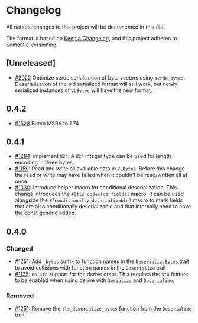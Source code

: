 # Changelog

All notable changes to this project will be documented in this file.

The format is based on [Keep a Changelog](https://keepachangelog.com/en/1.0.0/),
and this project adheres to [Semantic Versioning](https://semver.org/spec/v2.0.0.html).

## [Unreleased]

- [#2022](https://github.com/RustCrypto/formats/pull/2022) Optimize serde serialization of byte vectors using `serde_bytes`. Deserialization of the old serialized format will still work, but newly serialized instances of `VLBytes` will have the new format.

## 0.4.2

- [#1628](https://github.com/RustCrypto/formats/pull/1628) Bump MSRV to 1.74

## 0.4.1

- [#1284](https://github.com/RustCrypto/formats/pull/1284): implement `U24`. A `U24` integer type can be used for length encoding in three bytes.
- [#1159](https://github.com/RustCrypto/formats/pull/1159): Read and write all available data in `VLBytes`. Before this change the read or write may have failed when it couldn't be read/written all at once.
- [#1330](https://github.com/RustCrypto/formats/pull/1330): Introduce helper macro for conditional deserialization. This change introduces the `#[tls_codec(cd_field)]` macro. It can be used alongside the `#[conditionally_deserializable]` macro to mark fields that are also conditionally deserializable and that internally need to have the const generic added.

## 0.4.0

### Changed

- [#1251](https://github.com/RustCrypto/formats/pull/1251): Add `_bytes` suffix to function names in the `DeserializeBytes` trait to avoid collisions with function names in the `Deserialize` trait
- [#1135](https://github.com/RustCrypto/formats/pull/1135): `no_std` support for the derive crate. This requires the `std` feature to be enabled when using derive with `Serialize` and `Deserialize`.

### Removed

- [#1251](https://github.com/RustCrypto/formats/pull/1251): Remove the `tls_deserialize_bytes` function from the `Deserialize` trait
